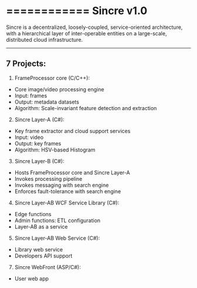 ============
Sincre v1.0
============
Sincre is a decentralized, loosely-coupled, service-oriented architecture, with a hierarchical layer of inter-operable entities on a large-scale, distributed cloud infrastructure.

-------------------
7 Projects:
-------------------
1. FrameProcessor core (C/C++):
 - Core image/video processing engine
 - Input: frames
 - Output: metadata datasets
 - Algorithm: Scale-invariant feature detection and extraction

2. Sincre Layer-A (C#):
 - Key frame extractor and cloud support services
 - Input: video
 - Output: key frames
 - Algorithm: HSV-based Histogram 

3. Sincre Layer-B (C#):
 - Hosts FrameProcessor core and Sincre Layer-A 
 - Invokes processing pipeline
 - Invokes messaging with search engine
 - Enforces fault-tolerance with search engine
 
4. Sincre Layer-AB WCF Service Library (C#):
 - Edge functions 
 - Admin functions: ETL configuration
 - Layer-AB as a service 
 
5. Sincre Layer-AB Web Service (C#):
 - Library web service
 - Developers API support

7. Sincre WebFront (ASP/C#):
 - User web app

